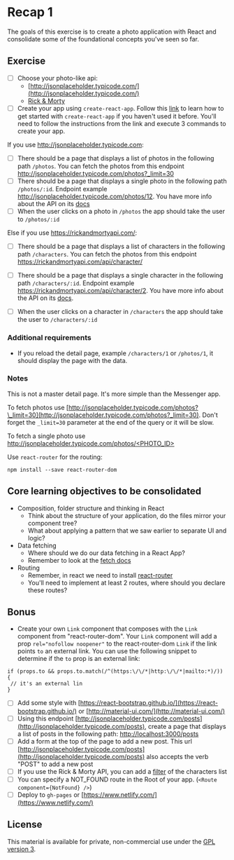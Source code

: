 # Recap 1

The goals of this exercise is to create a photo application with React and consolidate some of the foundational concepts you've seen so far. 


## Exercise

- [ ] Choose your photo-like api:
  - [http://jsonplaceholder.typicode.com/](http://jsonplaceholder.typicode.com/)
  - [Rick & Morty](https://rickandmortyapi.com/)
- [ ] Create your app using `create-react-app`. Follow this [link](https://github.com/facebook/create-react-app#quick-overview) to learn how to get started with `create-react-app` if you haven't used it before. You'll need to follow the instructions from the link and execute 3 commands to create your app.

If you use http://jsonplaceholder.typicode.com:

- [ ] There should be a page that displays a list of photos in the following path `/photos`. You can fetch the photos from this endpoint http://jsonplaceholder.typicode.com/photos?_limit=30
- [ ] There should be a page that displays a single photo in the following path `/photos/:id`. Endpoint example http://jsonplaceholder.typicode.com/photos/12.  You have more info about the API on its [docs](http://jsonplaceholder.typicode.com/)
- [ ] When the user clicks on a photo in `/photos` the app should take the user to `/photos/:id`

Else if you use https://rickandmortyapi.com/:

- [ ] There should be a page that displays a list of characters in the following path `/characters`. You can fetch the photos from this endpoint https://rickandmortyapi.com/api/character/

- [ ] There should be a page that displays a single character in the following path `/characters/:id`. Endpoint example https://rickandmortyapi.com/api/character/2. You have more info about the API on its [docs](https://rickandmortyapi.com/documentation/#rest).

- [ ] When the user clicks on a character in `/characters` the app should take the user to `/characters/:id`


### Additional requirements
- If you reload the detail page, example `/characters/1` or `/photos/1`, it should display the page with the data.

### Notes

This is not a master detail page. It's more simple than the Messenger app.

To fetch photos use [http://jsonplaceholder.typicode.com/photos?\_limit=30](http://jsonplaceholder.typicode.com/photos?_limit=30).
Don't forget the `_limit=30` parameter at the end of the query or it will be slow.

To fetch a single photo use [http://jsonplaceholder.typicode.com/photos/<PHOTO_ID>](http://jsonplaceholder.typicode.com/photos/3)

Use `react-router` for the routing:

```
npm install --save react-router-dom
```

## Core learning objectives to be consolidated 

- Composition, folder structure and thinking in React
  - Think about the structure of your application, do the files mirror your component tree?
  - What about applying a pattern that we saw earlier to separate UI and logic?
- Data fetching
  - Where should we do our data fetching in a React App?
  - Remember to look at the [fetch docs](https://developer.mozilla.org/en-US/docs/Web/API/Fetch_API/Using_Fetch)
- Routing
  - Remember, in react we need to install [react-router](https://reacttraining.com/react-router/)
  - You'll need to implement at least 2 routes, where should you declare these routes?

## Bonus

- Create your own `Link` component that composes with the `Link` component from "react-router-dom". Your `Link` component will add a prop `rel="nofollow noopener"` to the react-router-dom `Link` if the link points `to` an external link. You can use the following snippet to determine if the `to` prop is an external link: 

```
if (props.to && props.to.match(/^(https:\/\/*|http:\/\/*|mailto:*)/)) {
 // it's an external lin
}
```
- [ ] Add some style with [https://react-bootstrap.github.io/](https://react-bootstrap.github.io/) or [http://material-ui.com/](http://material-ui.com/)
- [ ] Using this endpoint [http://jsonplaceholder.typicode.com/posts](http://jsonplaceholder.typicode.com/posts), create a page that displays a list of posts in the following path: [http://localhost:3000/posts](http://localhost:3000/posts)
- [ ] Add a form at the top of the page to add a new post. This url [http://jsonplaceholder.typicode.com/posts](http://jsonplaceholder.typicode.com/posts) also accepts the verb "POST" to add a new post
- [ ] If you use the Rick & Morty API, you can add a [filter](https://rickandmortyapi.com/documentation/#filter-characters) of the characters list
- [ ] You can specify a NOT_FOUND route in the Root of your app. (`<Route component={NotFound} />`)
- [ ] Deploy to `gh-pages` or [https://www.netlify.com/](https://www.netlify.com/)

## License

This material is available for private, non-commercial use under the [GPL version 3](http://www.gnu.org/licenses/gpl-3.0-standalone.html).

